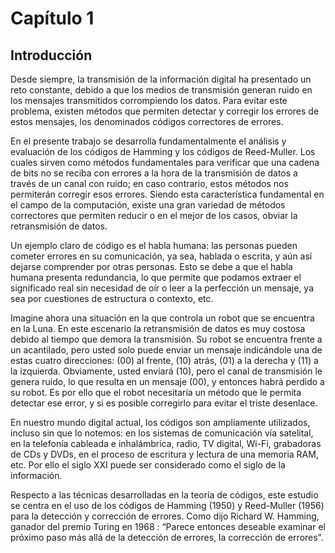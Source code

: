 # Capítulo 1

## Introducción

Desde siempre, la transmisión de la información digital ha presentado un reto constante, debido a que los medios de transmisión generan ruido en los mensajes transmitidos corrompiendo los datos. Para evitar este problema, existen métodos que permiten detectar y corregir los errores de estos mensajes, los denominados códigos correctores de errores.

En el presente trabajo se desarrolla fundamentalmente el análisis y evaluación de los códigos de Hamming y los códigos de Reed-Muller. Los cuales sirven como métodos fundamentales para verificar que una cadena de bits no se reciba con errores a la hora de la transmisión de datos a través de un canal con ruido; en caso contrario, estos métodos nos permiterán corregir esos errores. Siendo esta característica fundamental en el campo de la computación, existe una gran variedad de métodos correctores que permiten reducir o en el mejor de los casos, obviar la retransmisión de datos.

Un ejemplo claro de código es el habla humana: las personas pueden cometer errores en su comunicación, ya sea, hablada o escrita, y aún así dejarse comprender por otras personas. Esto se debe a que el habla humana presenta redundancia, lo que permite que podamos extraer el significado real sin necesidad de oír o leer a la perfección un mensaje, ya sea por cuestiones de estructura o contexto, etc.

Imagine ahora una situación en la que controla un robot que se encuentra en la Luna. En este escenario la retransmisión de datos es muy costosa debido al tiempo que demora la transmisión. Su robot se encuentra frente a un acantilado, pero usted solo puede enviar un mensaje indicándole una de estas cuatro direcciones: (00) al frente, (10) atrás, (01) a la derecha y (11) a la izquierda. Obviamente, usted enviará (10), pero el canal de transmisión le genera ruido, lo que resulta en un mensaje (00), y entonces habrá perdido a su robot. Es por ello que el robot necesitaría un método que le permita detectar ese error, y si es posible corregirlo para evitar el triste desenlace.

En nuestro mundo digital actual, los códigos son ampliamente utilizados, incluso sin que lo notemos: en los sistemas de comunicación vía satelital, en la telefonía cableada e inhalámbrica, radio, TV digital, Wi-Fi, grabadoras de CDs y DVDs, en el proceso de escritura y lectura de una memoria RAM, etc. Por ello el siglo XXI puede ser considerado como el siglo de la información.

Respecto a las técnicas desarrolladas en la teoría de códigos, este estudio se centra en el uso de los códigos de Hamming (1950) y Reed-Muller (1956) para la detección y corrección de errores. Como dijo Richard W. Hamming, ganador del premio Turing en 1968 : “Parece entonces deseable examinar el próximo paso más allá de la detección de errores, la corrección de errores”.
